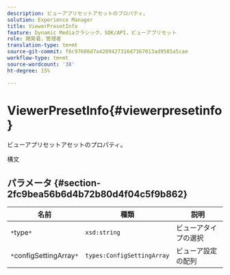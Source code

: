 ```yaml
---
description: ビューアプリセットアセットのプロパティ。
solution: Experience Manager
title: ViewerPresetInfo
feature: Dynamic Mediaクラシック，SDK/API，ビューアプリセット
role: 開発者，管理者
translation-type: tm+mt
source-git-commit: f6c97606d7a4209427316d7367013ad9585a5cae
workflow-type: tm+mt
source-wordcount: '38'
ht-degree: 15%

---
```



# ViewerPresetInfo{#viewerpresetinfo}

ビューアプリセットアセットのプロパティ。

構文

## パラメータ {#section-2fc9bea56b6d4b72b80d4f04c5f9b862}

| 名前 | 種類 | 説明 |
|---|---|---|
| `*`type`*` | `xsd:string` | ビューアタイプの選択 |
| `*`configSettingArray`*` | `types:ConfigSettingArray` | ビューア設定の配列 |

